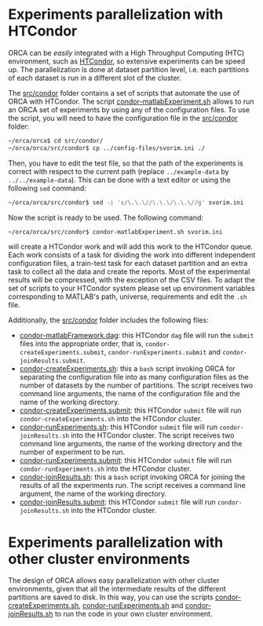 # Experiments parallelization with HTCondor

ORCA can be *easily* integrated with a High Throughput Computing (HTC) environment, such as [HTCondor](http://research.cs.wisc.edu/htcondor/), so extensive experiments can be speed up. The parallelization is done at dataset partition level, i.e. each partitions of each dataset is run in a different slot of the cluster.

The [src/condor](../src/condor) folder contains a set of scripts that automate the use of ORCA with HTCondor. The script [condor-matlabExperiment.sh](../src/condor/condor-matlabExperiment.sh) allows to run an ORCA set of experiments by using any of the configuration files. To use the script, you will need to have the configuration file in the [src/condor](../src/condor) folder:
```bash
~/orca/orca$ cd src/condor/
~/orca/orca/src/condor$ cp ../config-files/svorim.ini ./
```
Then, you have to edit the test file, so that the path of the experiments is correct with respect to the current path (replace `../example-data` by `../../example-data`). This can be done with a text editor or using the following `sed` command:
```bash
~/orca/orca/src/condor$ sed -i 's/\.\.\//\.\.\/\.\.\//g' svorim.ini
```
Now the script is ready to be used. The following command:
```bash
~/orca/orca/src/condor$ condor-matlabExperiment.sh svorim.ini
```
will create a HTCondor work and will add this work to the HTCondor queue. Each work consists of a task for dividing the work into different independent configuration files, a train-test task for each dataset partition and an extra task to collect all the data and create the reports. Most of the experimental results will be compressed, with the exception of the CSV files. To adapt the set of scripts to your HTCondor system please set up environment variables corresponding to MATLAB's path, universe, requirements and edit the ``.sh`` file.

Additionally, the [src/condor](../src/condor) folder includes the following files:
- [condor-matlabFramework.dag](../src/condor/condor-matlabFramework.dag): this HTCondor `dag` file will run the `submit` files into the appropriate order, that is, `condor-createExperiments.submit`, `condor-runExperiments.submit` and `condor-joinResults.submit`.
- [condor-createExperiments.sh](../src/condor/condor-createExperiments.sh): this a `bash` script invoking ORCA for separating the configuration file into as many configuration files as the number of datasets by the number of partitions. The script receives two command line arguments, the name of the configuration file and the name of the working directory.
- [condor-createExperiments.submit](../src/condor/condor-createExperiments.submit): this HTCondor `submit` file will run `condor-createExperiments.sh` into the HTCondor cluster.
- [condor-runExperiments.sh](../src/condor/condor-runExperiments.sh): this HTCondor `submit` file will run `condor-joinResults.sh` into the HTCondor cluster. The script receives two command line arguments, the name of the working directory and the number of experiment to be run.
- [condor-runExperiments.submit](../src/condor/condor-runExperiments.submit): this HTCondor `submit` file will run `condor-runExperiments.sh` into the HTCondor cluster.
- [condor-joinResults.sh](../src/condor/condor-joinResults.sh): this a `bash` script invoking ORCA for joining the results of all the experiments run. The script receives a command line argument, the name of the working directory.
- [condor-joinResults.submit](../src/condor/condor-joinResults.submit): this HTCondor `submit` file will run `condor-joinResults.sh` into the HTCondor cluster.

# Experiments parallelization with other cluster environments

The design of ORCA allows easy parallelization with other cluster environments, given that all the intermediate results of the different partitions are saved to disk. In this way, you can use the scripts [condor-createExperiments.sh](../src/condor/condor-createExperiments.sh), [condor-runExperiments.sh](../src/condor/condor-runExperiments.sh) and [condor-joinResults.sh](../src/condor/condor-joinResults.sh) to run the code in your own cluster environment.
